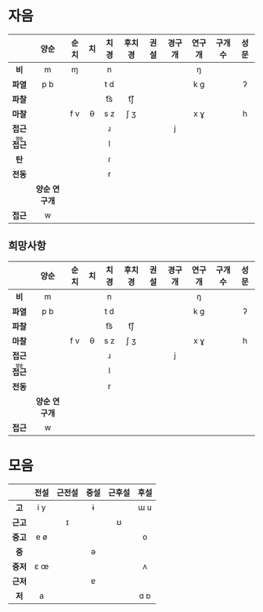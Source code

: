 # 자음
|                                             |      양순       | 순치 | 치  | 치경 | 후치경 | 권설 | 경구개 | 연구개 | 구개수 | 성문 |
|:-------------------------------------------:|:---------------:|:----:|:---:|:----:|:------:|:----:|:------:|:------:|:------:|:----:|
|                   **비**                    |        m        |  ɱ   |     |  n   |        |      |        |   ŋ    |        |      |
|                  **파열**                   |       p b       |      |     | t d  |        |      |        |  k ɡ   |        |  ʔ   |
|                  **파찰**                   |                 |      |     | t͡s  |  t͡ʃ   |      |        |        |        |      |
|                  **마찰**                   |                 | f v  |  θ  | s z  |  ʃ ʒ   |      |        |  x ɣ   |        |  h   |
|                  **접근**                   |                 |      |     |  ɹ   |        |      |   j    |        |        |      |
| **<ruby><rb>접근</rb><rt>양순</rt></ruby>** |                 |      |     |  l   |        |      |        |        |        |      |
|                   **탄**                    |                 |      |     |  ɾ   |        |      |        |        |        |      |
|                  **전동**                   |                 |      |     |  r   |        |      |        |        |        |      |
|                                             | **양순 연구개** |      |     |      |        |      |        |        |        |      |
|                  **접근**                   |        w        |      |     |      |        |      |        |        |        |      |

## 희망사항
|                                             |      양순       | 순치 | 치  | 치경 | 후치경 | 권설 | 경구개 | 연구개 | 구개수 | 성문 |
|:-------------------------------------------:|:---------------:|:----:|:---:|:----:|:------:|:----:|:------:|:------:|:------:|:----:|
|                   **비**                    |        m        |      |     |  n   |        |      |        |   ŋ    |        |      |
|                  **파열**                   |       p b       |      |     | t d  |        |      |        |  k ɡ   |        |  ʔ   |
|                  **파찰**                   |                 |      |     | t͡s  |  t͡ʃ   |      |        |        |        |      |
|                  **마찰**                   |                 | f v  |  θ  | s z  |  ʃ ʒ   |      |        |  x ɣ   |        |  h   |
|                  **접근**                   |                 |      |     |  ɹ   |        |      |   j    |        |        |      |
| **<ruby><rb>접근</rb><rt>양순</rt></ruby>** |                 |      |     |  l   |        |      |        |        |        |      |
|                  **전동**                   |                 |      |     |  r   |        |      |        |        |        |      |
|                                             | **양순 연구개** |      |     |      |        |      |        |        |        |      |
|                  **접근**                   |        w        |      |     |      |        |      |        |        |        |      |

# 모음
|      | 전설 | 근전설 | 중설 | 근후설 | 후설 |
|:----:|:----:|:------:|:----:|:------:|:----:|
|  **고**  | i y  |        |  ɨ   |        | ɯ u  |
| **근고** |      |   ɪ    |      |   ʊ    |      |
| **중고** | e ø  |        |      |        |  o   |
|  **중**  |      |        |  ə   |        |      |
| **중저** | ɛ œ  |        |      |        |  ʌ   |
| **근저** |      |        |  ɐ   |        |      |
|  **저**  |  a   |        |      |        | ɑ ɒ  |

